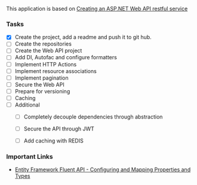 This application is based on [Creating an ASP.NET Web API restful service](http://bitoftech.net/2013/11/25/detailed-tutorial-building-asp-net-web-api-restful-service)

### Tasks
- [x] Create the project, add a readme and push it to git hub.
- [ ] Create the repositories
- [ ] Create the Web API project
- [ ] Add DI, Autofac and configure formatters
- [ ] Implement HTTP Actions
- [ ] Implement resource associations
- [ ] Implement pagination
- [ ] Secure the Web API
- [ ] Prepare for versioning
- [ ] Caching
- [ ] Additional
   - [ ] Completely decouple dependencies through abstraction
   - [ ] Secure the API through JWT
   - [ ] Add caching with REDIS
	 	 

### Important Links
- [Entity Framework Fluent API - Configuring and Mapping Properties and Types](https://msdn.microsoft.com/en-us/data/jj591617.aspx)